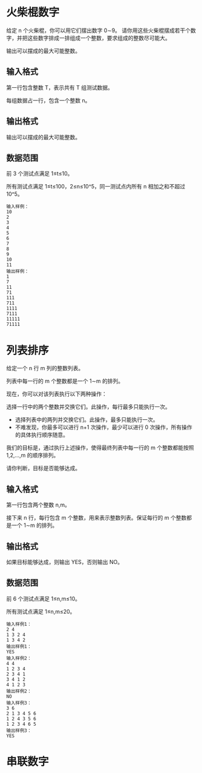 # 火柴棍数字
给定 n 个火柴棍，你可以用它们摆出数字 0∼9。
请你用这些火柴棍摆成若干个数字，并把这些数字排成一排组成一个整数，要求组成的整数尽可能大。

输出可以摆成的最大可能整数。

## 输入格式
第一行包含整数 T，表示共有 T 组测试数据。

每组数据占一行，包含一个整数 n。

## 输出格式
输出可以摆成的最大可能整数。

## 数据范围
前 3 个测试点满足 1≤t≤10。

所有测试点满足 1≤t≤100，2≤n≤10^5，同一测试点内所有 n 相加之和不超过 10^5。
```
输入样例：
10
2
3
4
5
6
7
8
9
10
11
输出样例：
1
7
11
71
111
711
1111
7111
11111
71111
```

# 列表排序
给定一个 n 行 m 列的整数列表。

列表中每一行的 m 个整数都是一个 1∼m 的排列。

现在，你可以对该列表执行以下两种操作：

选择一行中的两个整数并交换它们。此操作，每行最多只能执行一次。
- 选择列表中的两列并交换它们。此操作，最多只能执行一次。
- 不难发现，你最多可以进行 n+1 次操作，最少可以进行 0 次操作，所有操作的具体执行顺序随意。

我们的目标是，通过执行上述操作，使得最终列表中每一行的 m 个整数都能按照 1,2,…,m 的顺序排列。

请你判断，目标是否能够达成。

## 输入格式
第一行包含两个整数 n,m。

接下来 n 行，每行包含 m 个整数，用来表示整数列表。保证每行的 m 个整数都是一个 1∼m 的排列。

## 输出格式
如果目标能够达成，则输出 YES，否则输出 NO。

## 数据范围
前 6 个测试点满足 1≤n,m≤10。

所有测试点满足 1≤n,m≤20。
```
输入样例1：
2 4
1 3 2 4
1 3 4 2
输出样例1：
YES
输入样例2：
4 4
1 2 3 4
2 3 4 1
3 4 1 2
4 1 2 3
输出样例2：
NO
输入样例3：
3 6
2 1 3 4 5 6
1 2 4 3 5 6
1 2 3 4 6 5
输出样例3：
YES
```

# 串联数字
